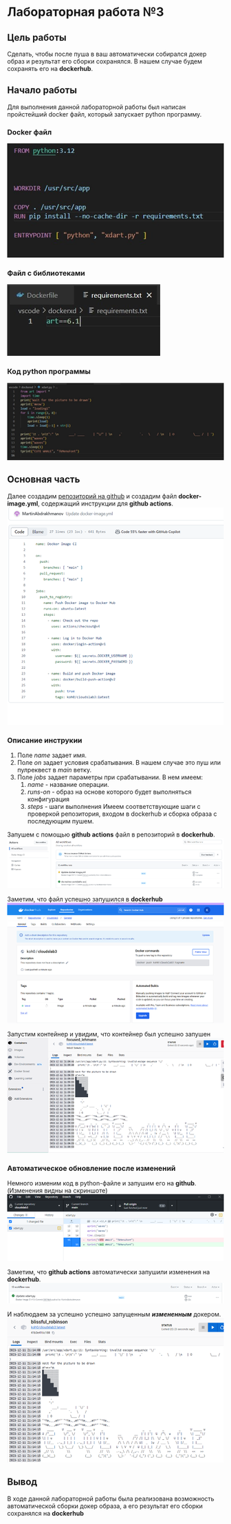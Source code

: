 # Лабораторная работа №3
## Цель работы
Сделать, чтобы после пуша в ваш автоматически собирался докер образ и результат его сборки сохранялся. В нашем случае будем сохранять его на **dockerhub**.

## Начало работы
Для выполнения данной лабораторной работы был написан пройстейший docker файл, который запускает python программу.

### Docker файл
![docker](./img/docker.jpg)

### Файл с библиотеками
![rec](./img/requirements.jpg)
### Код python программы
![code](./img/code.jpg)

## Основная часть

Далее создадим [репозиторий на github](https://github.com/MartinAbdrakhmanov/cloudslab3) и создадим файл **docker-image.yml**, содержащий инструкции для **github actions**.
![yml](./img/yml.png)

### Описание инструкии
1. Поле *name* задает имя.
2. Поле *on* задает условия срабатывания. В нашем случае это пуш или пулреквест в *main* ветку.
3. Поле *jobs* задает параметры при срабатывании. В нем имеем:
   1. *name* - название операции.
   2. *runs-on* - образ на основе которого будет выполняться конфигурация
   3. *steps* - шаги выполнения
Имеем соответствующие шаги с проверкой репозитория, входом в dockerhub и сборка образа с последующим пушем.

Запушем с помощью **github actions** файл в репозиторий в **dockerhub**.
![pushyml](./img/pushyml.png)

Заметим, что файл успешно запушился в **dockerhub**
![dockerhub](./img/dockerhub.png)

Запустим контейнер и увидим, что контейнер был успешно запушен
![startcont](./img/startcont.png)

### Автоматическое обновление после изменений
Немного изменим код в python-файле и запушим его на **github**. (Изменения видны на скриншоте)
![changecode](./img/changecode.png)

Заметим, что **github actions** автоматически запушили изменения на **dockerhub**.
![autopush](./img/autopush.png)

И наблюдаем за успешно успешно запущенным ***измененным*** докером.
![newcont](./img/newcont.png)

## Вывод
В ходе данной лабораторной работы была реализована возможность автоматической сборки докер образа, а его результат его сборки сохранялся на **dockerhub**


